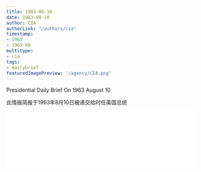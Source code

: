 ```yaml
---
title: 1963-08-10
date: 1963-08-10
author: CIA 
authorLink: "/authors/cia"
timestamp: 
- 1963
- 1963-08
multitype: 
- cia
tags: 
- dailybrief
featuredImagePreview: '/agency/CIA.png'
---
```



Presidential Daily Brief On 1963 August 10

此情报简报于1963年8月10日被递交给时任美国总统

<!--more-->





<div id="over" style="width:100%; overflow:hidden"> <iframe id="sFrame" name="sFrame" frameborder="no" border="0"  allowfullscreen marginwidth="0" scrolling="no" src = " /CIA/1963-08-10.html "  style = " position:absulute; width: 806px; top: 300;" > </iframe> </div>